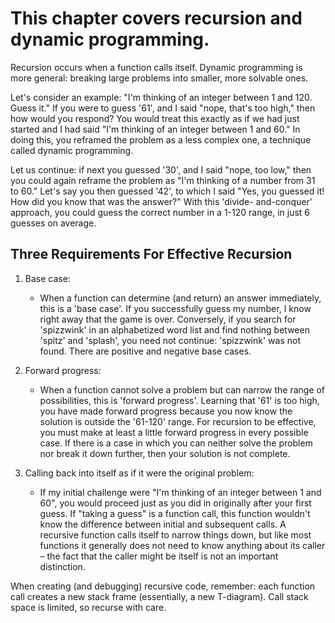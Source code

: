 # This chapter covers recursion and dynamic programming.
Recursion occurs when a function calls itself. Dynamic programming is more general: breaking large problems into smaller, more solvable ones.

Let's consider an example: "I'm thinking of an integer between 1 and 120. Guess it." If you were to guess '61', and I said "nope, that's too high," then how would you respond? You would treat this exactly as if we had just started and I had said "I'm thinking of an integer between 1 and 60." In doing this, you reframed the problem as a less complex one, a technique called dynamic programming.

Let us continue: if next you guessed '30', and I said "nope, too low," then you could again reframe the problem as "I'm thinking of a number from 31 to 60." Let's say you then guessed '42', to which I said "Yes, you guessed it! How did you know that was the answer?" With this 'divide- and-conquer' approach, you could guess the correct number in a 1-120 range, in just 6 guesses on average.

## Three Requirements For Effective Recursion

1. Base case:
    - When a function can determine (and return) an answer immediately, this is a 'base case'. If you successfully guess my number, I know right away that the game is over. Conversely, if you search for 'spizzwink' in an alphabetized word list and find nothing between 'spitz' and 'splash', you need not continue: 'spizzwink' was not found. There are positive and negative base cases.

2. Forward progress:
    - When a function cannot solve a problem but can narrow the range of possibilities, this is 'forward progress'. Learning that '61' is too high, you have made forward progress because you now know the solution is outside the '61-120' range. For recursion to be effective, you must make at least a little forward progress in every possible case. If there is a case in which you can neither solve the problem nor break it down further, then your solution is not complete.

3. Calling back into itself as if it were the original problem:
    - If my initial challenge were "I'm thinking of an integer between 1 and 60", you would proceed just as you did in originally after your first guess. If "taking a guess" is a function call, this function wouldn't know the difference between initial and subsequent calls. A recursive function calls itself to narrow things down, but like most functions it generally does not need to know anything about its caller – the fact that the caller might be itself is not an important distinction.

When creating (and debugging) recursive code, remember: each function call creates a new stack frame (essentially, a new T-diagram). Call stack space is limited, so recurse with care.